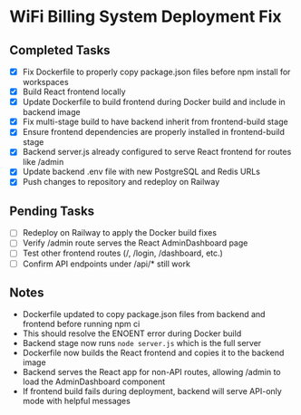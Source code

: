 # WiFi Billing System Deployment Fix

## Completed Tasks
- [x] Fix Dockerfile to properly copy package.json files before npm install for workspaces
- [x] Build React frontend locally
- [x] Update Dockerfile to build frontend during Docker build and include in backend image
- [x] Fix multi-stage build to have backend inherit from frontend-build stage
- [x] Ensure frontend dependencies are properly installed in frontend-build stage
- [x] Backend server.js already configured to serve React frontend for routes like /admin
- [x] Update backend .env file with new PostgreSQL and Redis URLs
- [x] Push changes to repository and redeploy on Railway

## Pending Tasks
- [ ] Redeploy on Railway to apply the Docker build fixes
- [ ] Verify /admin route serves the React AdminDashboard page
- [ ] Test other frontend routes (/, /login, /dashboard, etc.)
- [ ] Confirm API endpoints under /api/* still work

## Notes
- Dockerfile updated to copy package.json files from backend and frontend before running npm ci
- This should resolve the ENOENT error during Docker build
- Backend stage now runs `node server.js` which is the full server
- Dockerfile now builds the React frontend and copies it to the backend image
- Backend serves the React app for non-API routes, allowing /admin to load the AdminDashboard component
- If frontend build fails during deployment, backend will serve API-only mode with helpful messages

